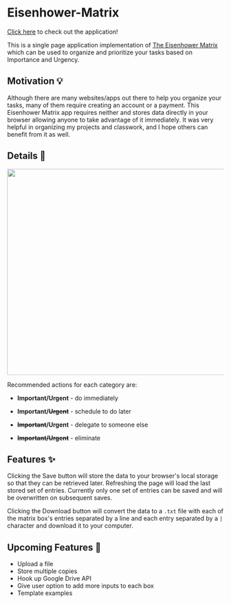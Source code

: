 # Eisenhower-Matrix

[Click here](https://shabnamrahmed.github.io/eisenhower-matrix/) to check out the application! 

This is a single page application implementation of [The Eisenhower Matrix](https://en.wikipedia.org/wiki/Time_management#The_Eisenhower_Method) which can be used to organize and prioritize your tasks based on Importance and Urgency.

## Motivation :bulb:

Although there are many websites/apps out there to help you organize your tasks, many of them require creating an account or a payment.  This Eisenhower Matrix app requires neither and stores data directly in your browser allowing anyone to take advantage of it immediately.  It was very helpful in organizing my projects and classwork, and I hope others can benefit from it as well.

## Details :memo:

<p align="center"><img src="https://user-images.githubusercontent.com/45129081/77263408-a04fad00-6c6e-11ea-8690-89d8b94cba9d.png" width="640" height="480"/></p>

Recommended actions for each category are:

 - **Important/Urgent** - do immediately

 - **Important/~~Urgent~~** - schedule to do later

 - **~~Important~~/Urgent** - delegate to someone else

 - **~~Important/Urgent~~** - eliminate

## Features :sparkles:

Clicking the Save button will store the data to your browser's local storage so that they can be retrieved later.  Refreshing the page will load the last stored set of entries.  Currently only one set of entries can be saved and will be overwritten on subsequent saves. 

Clicking the Download button will convert the data to a `.txt` file with each of the matrix box's entries separated by a line and each entry separated by a `|` character and download it to your computer.  

## Upcoming Features :construction:

 - Upload a file
 - Store multiple copies
 - Hook up Google Drive API
 - Give user option to add more inputs to each box
 - Template examples
 

